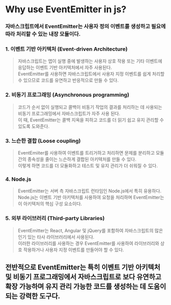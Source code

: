 # Why use EventEmitter in js?
### 자바스크립트에서 EventEmitter는 사용자 정의 이벤트를 생성하고 필요에 따라 처리할 수 있는 내장 모듈이다.

### 1. 이벤트 기반 아키텍처 (Event-driven Architecture)
> 자바스크립트는 앱이 실행 중에 발생하는 사용자 상호 작용 또는 기타 이벤트에 응답하는 이벤트 기반 아키텍처에서 자주 사용된다.  
> EventEmitter를 사용하면 자바스크립트에서 사용자 지정 이벤트를 쉽게 처리할 수 있으므로 코드를 유연하고 반응적으로 만들 수 있다.

### 2. 비동기 프로그래밍 (Asynchronous programming)
> 코드가 순서 없이 실행되고 콜백이 비동기 작업의 결과를 처리하는 데 사용되는 비동기 프로그래밍에서 자바스크립트가 자주 사용 된다.  
> 이 때, EventEmitter는 콜백 지옥을 피하고 코드를 더 읽기 쉽고 유지 관리할 수 있도록 도와준다.

### 3. 느슨한 결합 (Loose coupling)
> EventEmiiter를 사용하여 이벤트를 트리거하고 처리하면 문제를 분리하고 모듈 간의 종속성을 줄이는 느슨하게 결합된 아키텍처를 만들 수 있다.  
> 이렇게 하면 코드를 더 모듈화하고 테스트 및 유지 관리가 더 쉬워질 수 있다.

### 4. Node.js
> EventEmitter는 서버 측 자바스크립트 런타임인 Node.js에서 특히 유용하다.  
> Node.js는 이벤트 기반 아키텍처를 사용하여 요청을 처리하며 EventEmitter는 이 아키텍처의 핵심 구성 요소이다.

### 5. 외부 라이브러리 (Third-party Libraries)
> EventEmitter는 React, Angular 및 jQuery를 포함하여 자바스크립트의 많은 인기 있는 타사 라이브러리에서 사용된다.  
> 이러한 라이브러리를 사용하는 경우 EventEmitter를 사용하여 라이브러리와 상호 작용하거나 사용자 지정 이벤트를 만들어야 할 수 있다.

## 전반적으로 EventEmitter는 특히 이벤트 기반 아키텍처 및 비동기 프로그래밍에서 자바스크립트로 보다 유연하고 확장 가능하며 유지 관리 가능한 코드를 생성하는 데 도움이 되는 강력한 도구다.
